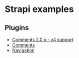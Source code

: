 # Strapi examples

## Plugins
- [Comments 2.0.x - v4 support](/strapi-v4-plugin-comments)
- [Comments](/strapi-plugin-comments)
- [Navigation](/strapi-plugin-navigation)
